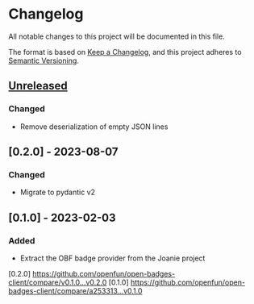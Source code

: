 # Changelog

All notable changes to this project will be documented in this file.

The format is based on [Keep a Changelog](https://keepachangelog.com/en/1.0.0/),
and this project adheres to [Semantic
Versioning](https://semver.org/spec/v2.0.0.html).

## [Unreleased]

### Changed

- Remove deserialization of empty JSON lines

## [0.2.0] - 2023-08-07

### Changed

- Migrate to pydantic v2

## [0.1.0] - 2023-02-03

### Added

- Extract the OBF badge provider from the Joanie project

[Unreleased]: https://github.com/openfun/open-badges-client/compare/v0.2.0...main
[0.2.0] https://github.com/openfun/open-badges-client/compare/v0.1.0...v0.2.0
[0.1.0] https://github.com/openfun/open-badges-client/compare/a253313...v0.1.0
